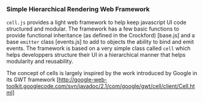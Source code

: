 ### Simple Hierarchical Rendering Web Framework

`cell.js` provides a light web framework to help keep javascript UI code structured and modular. The framework has a few basic functions to provide functional inheritance (as defined in the Crockford) [base.js] and a base `emitter` class [events.js] to add to objects the ability to bind and emit events. The framework is based on a very simple class called `cell` which helps developpers structure their UI in a hierarchical manner that helps modularity and reusability. 

The concept of cells is largely inspired by the work introduced by Google in its GWT framework [http://google-web-toolkit.googlecode.com/svn/javadoc/2.1/com/google/gwt/cell/client/Cell.html]

